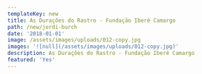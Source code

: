 ```yaml
---
templateKey: new
title: As Durações do Rastro - Fundação Iberê Camargo
path: /new/jordi-burch
date: '2018-01-01'
image: /assets/images/uploads/012-copy.jpg
images: '![null](/assets/images/uploads/012-copy.jpg)'
description: As Durações do Rastro - Fundação Iberê Camargo
featured: 'Yes'
---
```


